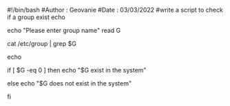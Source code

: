 #!/bin/bash
#Author : Geovanie
#Date : 03/03/2022
#write a script to check if a group exist
echo

echo "Please enter group name"
read G

cat /etc/group | grep $G

echo

if 
  [ $G -eq 0 ]
then
echo "$G exist in the system"

else
echo "$G does not exist in the system"

fi
